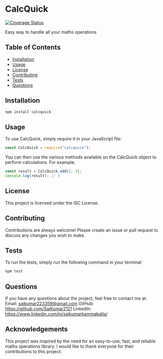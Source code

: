 # CalcQuick

[![Coverage Status](https://coveralls.io/repos/github/SaiKumar2121/calcquick/badge.svg?branch=main)](https://coveralls.io/github/SaiKumar2121/calcquick?branch=main)

Easy way to handle all your maths operations

## Table of Contents

- [Installation](#installation)
- [Usage](#usage)
- [License](#license)
- [Contributing](#contributing)
- [Tests](#tests)
- [Questions](#questions)

## Installation
```bash
npm install calcquick
```
## Usage

To use CalcQuick, simply require it in your JavaScript file:

```javascript
const CalcQuick = require("calcquick");
```
You can then use the various methods available on the
CalcQuick object to perform calculations. For example:

```javascript
const result = CalcQuick.add(2, 3);
console.log(result); // 5
```
## License

This project is licensed under the ISC License.

## Contributing

Contributions are always welcome! Please create an issue or pull request to discuss any changes you wish to make.

## Tests

To run the tests, simply run the following command in your terminal:

```bash
npm test
```

## Questions

If you have any questions about the project, feel free to contact me at:
Email: saikumar223359@gmail.com
GitHub: https://github.com/SaiKumar2121
LinkedIn: https://www.linkedin.com/in/saikumarkammakatla/

## Acknowledgements

This project was inspired by the need for an easy-to-use, fast, and reliable maths operations library. I would like to thank everyone for their contributions to this project.

